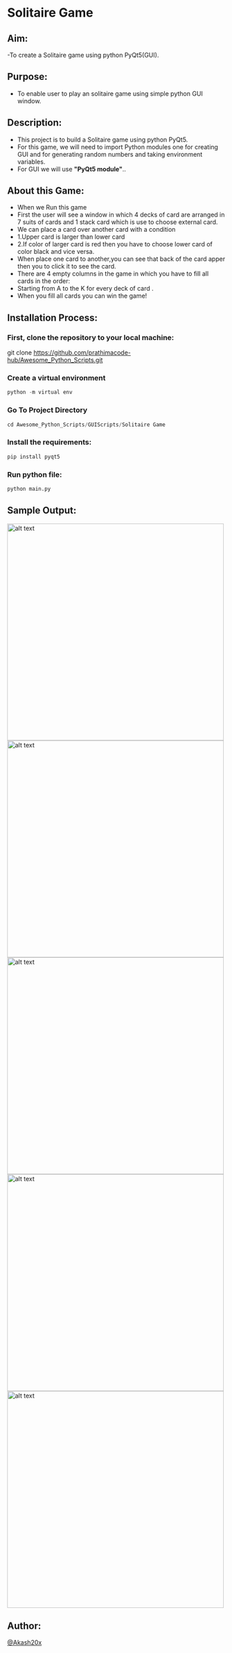 # Solitaire Game

## Aim:

-To create a Solitaire game using python PyQt5(GUI).

## Purpose:

- To enable user to play an solitaire game using simple python GUI window.

## Description:

- This project is to build a Solitaire game using python PyQt5.
- For this game, we will need to import Python modules one for creating GUI and for generating random numbers and taking environment variables.
- For GUI we will use **"PyQt5 module"**..

## About this Game:

- When we Run this game
- First the user will see a window in which 4 decks of card are arranged in 7 suits of cards and 1 stack card which is use to choose external card.
- We can place a card over another card with a condition
- 1.Upper card is larger than lower card
- 2.If color of larger card is red then you have to choose lower card of color black and vice versa.
- When place one card to another,you can see that back of the card apper then you to click it to see the card.
- There are 4 empty columns in the game in which you have to fill all cards in the order:
- Starting from A to the K for every deck of card .
- When you fill all cards you can win the game!

## Installation Process: 

### First, clone the repository to your local machine:

git clone  https://github.com/prathimacode-hub/Awesome_Python_Scripts.git

### Create a virtual environment

```python
python -m virtual env 
```
### Go To Project Directory

```python
cd Awesome_Python_Scripts/GUIScripts/Solitaire Game
```

### Install the requirements:
```python
pip install pyqt5
```
### Run python file:

```python
python main.py
```

## Sample Output:

<img src="https://user-images.githubusercontent.com/46225357/123549756-f8396580-d787-11eb-94dc-707d59ed5fbb.png" alt="alt text" height="500">

<img src="https://user-images.githubusercontent.com/46225357/123549818-42bae200-d788-11eb-973e-b3166b9089f3.png" alt="alt text" height="500">

<img src="https://user-images.githubusercontent.com/46225357/123549839-55cdb200-d788-11eb-9412-63ecba264aa4.png" alt="alt text" height="500">

<img src="https://user-images.githubusercontent.com/46225357/123549868-6bdb7280-d788-11eb-931a-08fb17dc9195.png" alt="alt text" height="500">

<img src="https://user-images.githubusercontent.com/46225357/123549883-7eee4280-d788-11eb-8105-832e4f45bf3f.png" alt="alt text" height="500">

## Author:

[@Akash20x](https://github.com/Akash20x)
